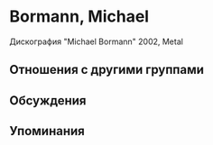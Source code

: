 # Bormann, Michael

Дискография
"Michael Bormann" 2002, Metal

## Отношения с другими группами


## Обсуждения


## Упоминания

